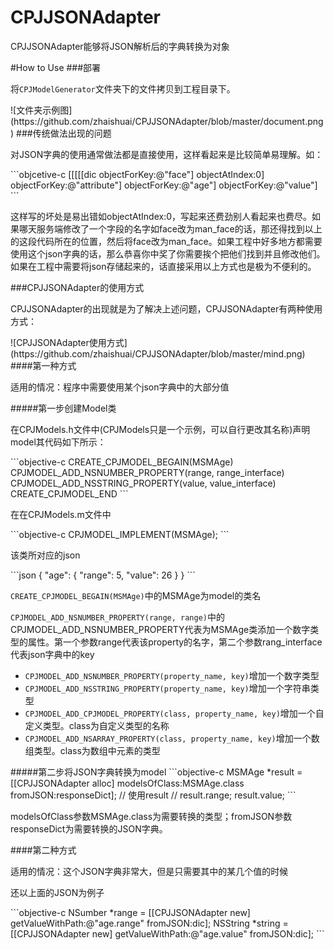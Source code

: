# CPJJSONAdapter
<p>CPJJSONAdapter能够将JSON解析后的字典转换为对象</p>
#How to Use
###部署<p>将<code>CPJModelGenerator</code>文件夹下的文件拷贝到工程目录下。</p>
![文件夹示例图](https://github.com/zhaishuai/CPJJSONAdapter/blob/master/document.png)
###传统做法出现的问题
<p>对JSON字典的使用通常做法都是直接使用，这样看起来是比较简单易理解。如：</p>
```objcetive-c
[[[[[dic objectForKey:@"face"] objectAtIndex:0] objectForKey:@"attribute"] objectForKey:@"age"] objectForKey:@"value"]
```
<p>这样写的坏处是易出错如objectAtIndex:0，写起来还费劲别人看起来也费尽。如果哪天服务端修改了一个字段的名字如face改为man_face的话，那还得找到以上的这段代码所在的位置，然后将face改为man_face。如果工程中好多地方都需要使用这个json字典的话，那么恭喜你中奖了你需要挨个把他们找到并且修改他们。如果在工程中需要将json存储起来的，话直接采用以上方式也是极为不便利的。</p>
###CPJJSONAdapter的使用方式
<p>CPJJSONAdapter的出现就是为了解决上述问题，CPJJSONAdapter有两种使用方式：</p>
![CPJJSONAdapter使用方式](https://github.com/zhaishuai/CPJJSONAdapter/blob/master/mind.png)
####第一种方式
<p>适用的情况：程序中需要使用某个json字典中的大部分值</p>
#####第一步创建Model类
<p>在CPJModels.h文件中(CPJModels只是一个示例，可以自行更改其名称)声明model其代码如下所示：</p>
```objective-c
CREATE_CPJMODEL_BEGAIN(MSMAge)
    CPJMODEL_ADD_NSNUMBER_PROPERTY(range, range_interface)
    CPJMODEL_ADD_NSSTRING_PROPERTY(value, value_interface)
CREATE_CPJMODEL_END
```
<p>在在CPJModels.m文件中</p>
```objective-c
CPJMODEL_IMPLEMENT(MSMAge);
```
<p>该类所对应的json</p>
```json
{
    "age": {
                "range": 5,
                "value": 26
            }
}
```
<p><code>CREATE_CPJMODEL_BEGAIN(MSMAge)</code>中的MSMAge为model的类名</p>
<p><code>CPJMODEL_ADD_NSNUMBER_PROPERTY(range, range)</code>中的CPJMODEL_ADD_NSNUMBER_PROPERTY代表为MSMAge类添加一个数字类型的属性。第一个参数range代表该property的名字，第二个参数rang_interface代表json字典中的key</p>
<ul>
<li><code>CPJMODEL_ADD_NSNUMBER_PROPERTY(property_name, key)</code>增加一个数字类型</li>
<li><code>CPJMODEL_ADD_NSSTRING_PROPERTY(property_name, key)</code>增加一个字符串类型</li>
<li><code>CPJMODEL_ADD_CPJMODEL_PROPERTY(class, property_name, key)</code>增加一个自定义类型。class为自定义类型的名称</li>
<li><code>CPJMODEL_ADD_NSARRAY_PROPERTY(class, property_name, key)</code>增加一个数组类型。class为数组中元素的类型</li>
</ul>
#####第二步将JSON字典转换为model
```objective-c
MSMAge *result = [[CPJJSONAdapter alloc] modelsOfClass:MSMAge.class fromJSON:responseDict];
// 使用result
//
result.range;
result.value;
```
<p>modelsOfClass参数MSMAge.class为需要转换的类型；fromJSON参数responseDict为需要转换的JSON字典。</p>
####第二种方式
<p>适用的情况：这个JSON字典非常大，但是只需要其中的某几个值的时候</p>
<p>还以上面的JSON为例子</p>
```objective-c
NSumber  *range = [[CPJJSONAdapter new] getValueWithPath:@"age.range" fromJSON:dic];
NSString *string = [[CPJJSONAdapter new] getValueWithPath:@"age.value" fromJSON:dic];
```
